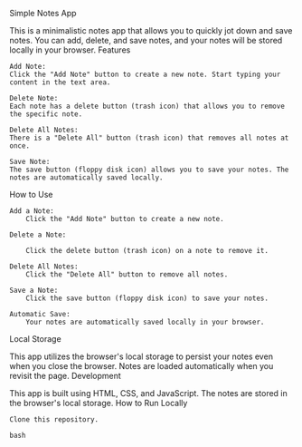 
Simple Notes App

This is a minimalistic notes app that allows you to quickly jot down and save notes. You can add, delete, and save notes, and your notes will be stored locally in your browser.
Features

    Add Note:
    Click the "Add Note" button to create a new note. Start typing your content in the text area.

    Delete Note:
    Each note has a delete button (trash icon) that allows you to remove the specific note.

    Delete All Notes:
    There is a "Delete All" button (trash icon) that removes all notes at once.

    Save Note:
    The save button (floppy disk icon) allows you to save your notes. The notes are automatically saved locally.

How to Use

    Add a Note:
        Click the "Add Note" button to create a new note.

    Delete a Note:

        Click the delete button (trash icon) on a note to remove it.

    Delete All Notes:
        Click the "Delete All" button to remove all notes.

    Save a Note:
        Click the save button (floppy disk icon) to save your notes.

    Automatic Save:
        Your notes are automatically saved locally in your browser.

Local Storage

This app utilizes the browser's local storage to persist your notes even when you close the browser. Notes are loaded automatically when you revisit the page.
Development

This app is built using HTML, CSS, and JavaScript. The notes are stored in the browser's local storage.
How to Run Locally

    Clone this repository.

    bash
